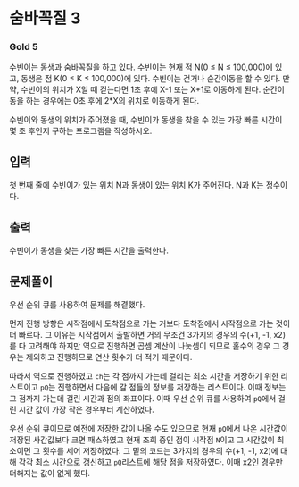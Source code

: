 # 숨바꼭질 3

### Gold 5

수빈이는 동생과 숨바꼭질을 하고 있다. 수빈이는 현재 점 N(0 ≤ N ≤ 100,000)에 있고, 동생은 점 K(0 ≤ K ≤ 100,000)에 있다. 수빈이는 걷거나 순간이동을 할 수 있다. 만약, 수빈이의 위치가 X일 때 걷는다면 1초 후에 X-1 또는 X+1로 이동하게 된다. 순간이동을 하는 경우에는 0초 후에 2*X의 위치로 이동하게 된다.

수빈이와 동생의 위치가 주어졌을 때, 수빈이가 동생을 찾을 수 있는 가장 빠른 시간이 몇 초 후인지 구하는 프로그램을 작성하시오.

## 입력
첫 번째 줄에 수빈이가 있는 위치 N과 동생이 있는 위치 K가 주어진다. N과 K는 정수이다.

## 출력
수빈이가 동생을 찾는 가장 빠른 시간을 출력한다.

## 문제풀이
우선 순위 큐를 사용하여 문제를 해결했다.

먼저 진행 방향은 시작점에서 도착점으로 가는 거보다 도착점에서 시작점으로 가는 것이 더 빠르다. 그 이유는 시작점에서 출발하면 거의 무조건 3가지의 경우의 수(+1, -1, x2)를 다 고려해야 하지만 역으로 진행하면 곱셈 계산이 나눗셈이 되므로 홀수의 경우 그 경우는 제외하고 진행하므로 연산 횟수가 더 적기 때문이다.

따라서 역으로 진행하였고 `ch`는 각 점까지 가는데 걸리는 최소 시간을 저장하기 위한 리스트이고 `pQ`는 진행하면서 다음에 갈 점들의 정보를 저장하는 리스트이다. 이때 정보는 그 점까지 가는데 걸린 시간과 점의 좌표이다. 이때 우선 순위 큐를 사용하여 `pQ`에서 걸린 시간 값이 가장 작은 경우부터 계산하였다.

우선 순위 큐이므로 예전에 저장한 값이 나올 수도 있으므로 현재 `pQ`에서 나온 시간값이 저장된 사간값보다 크면 패스하였고 현재 조회 중인 점이 시작점 `N`이고 그 시간값이 최소이면 그 횟수를 세어 저장하였다. 그 밑의 코드는 3가지의 경우의 수(+1, -1, x2)에 대해 각각 최소 시간으로 갱신하고 `pQ`리스트에 해당 점을 저장하였다. 이때 x2인 경우만 더해지는 값이 없게 했다.